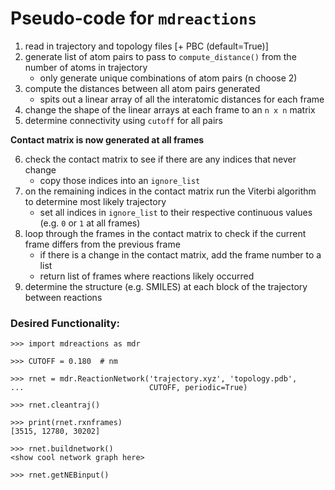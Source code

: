 # Pseudo-code for `mdreactions`

1. read in trajectory and topology files [+ PBC (default=True)]
2. generate list of atom pairs to pass to `compute_distance()` from the number of atoms in trajectory
    - only generate unique combinations of atom pairs (n choose 2)
3. compute the distances between all atom pairs generated
    - spits out a linear array of all the interatomic distances for each frame
4. change the shape of the linear arrays at each frame to an `n x n` matrix
5. determine connectivity using `cutoff` for all pairs

**Contact matrix is now generated at all frames**

6. check the contact matrix to see if there are any indices that never change
    - copy those indices into an `ignore_list`
7. on the remaining indices in the contact matrix run the Viterbi algorithm to determine most likely trajectory
    - set all indices in `ignore_list` to their respective continuous values (e.g. `0` or `1` at all frames)
8. loop through the frames in the contact matrix to check if the current frame differs from the previous frame
    - if there is a change in the contact matrix, add the frame number to a list
    - return list of frames where reactions likely occurred
9. determine the structure (e.g. SMILES) at each block of the trajectory between reactions


### Desired Functionality:
```
>>> import mdreactions as mdr

>>> CUTOFF = 0.180  # nm

>>> rnet = mdr.ReactionNetwork('trajectory.xyz', 'topology.pdb',
...                            CUTOFF, periodic=True)

>>> rnet.cleantraj()

>>> print(rnet.rxnframes)
[3515, 12780, 30202]

>>> rnet.buildnetwork()
<show cool network graph here>

>>> rnet.getNEBinput()
```
